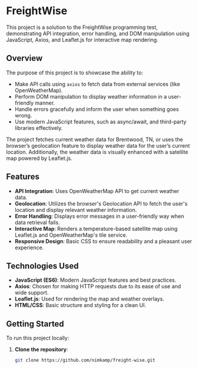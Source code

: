 # FreightWise

This project is a solution to the FreightWise programming test, demonstrating API integration, error handling, and DOM manipulation using JavaScript, Axios, and Leaflet.js for interactive map rendering.

## Overview

The purpose of this project is to showcase the ability to:

- Make API calls using `axios` to fetch data from external services (like OpenWeatherMap).
- Perform DOM manipulation to display weather information in a user-friendly manner.
- Handle errors gracefully and inform the user when something goes wrong.
- Use modern JavaScript features, such as async/await, and third-party libraries effectively.

The project fetches current weather data for Brentwood, TN, or uses the browser’s geolocation feature to display weather data for the user’s current location. Additionally, the weather data is visually enhanced with a satellite map powered by Leaflet.js.

## Features

- **API Integration**: Uses OpenWeatherMap API to get current weather data.
- **Geolocation**: Utilizes the browser's Geolocation API to fetch the user's location and display relevant weather information.
- **Error Handling**: Displays error messages in a user-friendly way when data retrieval fails.
- **Interactive Map**: Renders a temperature-based satellite map using Leaflet.js and OpenWeatherMap's tile service.
- **Responsive Design**: Basic CSS to ensure readability and a pleasant user experience.

## Technologies Used

- **JavaScript (ES6)**: Modern JavaScript features and best practices.
- **Axios**: Chosen for making HTTP requests due to its ease of use and wide support.
- **Leaflet.js**: Used for rendering the map and weather overlays.
- **HTML/CSS**: Basic structure and styling for a clean UI.

## Getting Started

To run this project locally:

1. **Clone the repository**:
   ```bash
   git clone https://github.com/nimkamp/freight-wise.git
   ```
